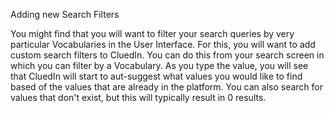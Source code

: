 Adding new Search Filters

You might find that you will want to filter your search queries by very particular Vocabularies in the User Interface. For this, you will want to add custom search filters to CluedIn. You can do this from your search screen in which you can filter by a Vocabulary. As you type the value, you will see that CluedIn will start to aut-suggest what values you would like to find based of the values that are already in the platform. You can also search for values that don't exist, but this will typically result in 0 results.